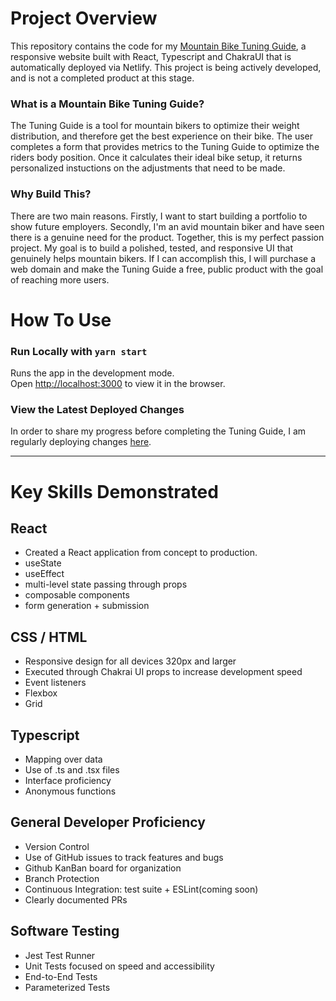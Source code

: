 # Project Overview

This repository contains the code for my [Mountain Bike Tuning Guide](https://mtbtg.netlify.app/),
a responsive website built with React, Typescript and ChakraUI that
is automatically deployed via Netlify. This project is being
actively developed, and is not a completed product at this stage.


### What is a Mountain Bike Tuning Guide?

The Tuning Guide is a tool for mountain bikers to optimize their weight
distribution, and therefore get the best experience on their bike.
The user completes a form that provides metrics to the Tuning Guide to
optimize the riders body position. Once it calculates their ideal bike
setup, it returns personalized instuctions on the adjustments that need 
to be made. 


### Why Build This?

There are two main reasons. Firstly, I want to start building a portfolio to
show future employers. Secondly, I'm an avid mountain biker and have seen there
is a genuine need for the product. Together, this is my perfect passion project.
My goal is to build a polished, tested, and responsive UI that genuinely helps mountain
bikers. If I can accomplish this, I will purchase a web domain and make the
Tuning Guide a free, public product with the goal of reaching more users.


# How To Use

### Run Locally with `yarn start`

Runs the app in the development mode.<br /> Open
[http://localhost:3000](http://localhost:3000) to view it in the browser.


### View the Latest Deployed Changes

In order to share my progress before completing the Tuning Guide, I am
regularly deploying changes [here](https://mtbtg.netlify.app/).


-----


# Key Skills Demonstrated
## React
- Created a React application from concept to production.
- useState
- useEffect
- multi-level state passing through props
- composable components
- form generation + submission

## CSS / HTML 
- Responsive design for all devices 320px and larger
- Executed through Chakrai UI props to increase development speed
- Event listeners
- Flexbox
- Grid

## Typescript
- Mapping over data
- Use of .ts and .tsx files
- Interface proficiency 
- Anonymous functions 

## General Developer Proficiency
- Version Control
- Use of GitHub issues to track features and bugs
- Github KanBan board for organization
- Branch Protection
- Continuous Integration: test suite + ESLint(coming soon)
- Clearly documented PRs

## Software Testing
- Jest Test Runner
- Unit Tests focused on speed and accessibility
- End-to-End Tests
- Parameterized Tests
